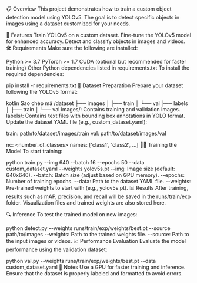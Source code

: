 📋 Overview
This project demonstrates how to train a custom object detection model using YOLOv5. The goal is to detect specific objects in images using a dataset customized for your needs.

🚀 Features
Train YOLOv5 on a custom dataset.
Fine-tune the YOLOv5 model for enhanced accuracy.
Detect and classify objects in images and videos.
🛠 Requirements
Make sure the following are installed:

Python >= 3.7
PyTorch >= 1.7
CUDA (optional but recommended for faster training)
Other Python dependencies listed in requirements.txt
To install the required dependencies:

pip install -r requirements.txt
📂 Dataset Preparation
Prepare your dataset following the YOLOv5 format:

kotlin
Sao chép mã
/dataset
├── images
│   ├── train
│   └── val
├── labels
│   ├── train
│   └── val
images/: Contains training and validation images.
labels/: Contains text files with bounding box annotations in YOLO format.
Update the dataset YAML file (e.g., custom_dataset.yaml):

train: path/to/dataset/images/train
val: path/to/dataset/images/val

nc: <number_of_classes>
names: ['class1', 'class2', ...]
🏋️‍♂️ Training the Model
To start training:

python train.py --img 640 --batch 16 --epochs 50 --data custom_dataset.yaml --weights yolov5s.pt
--img: Image size (default: 640x640).
--batch: Batch size (adjust based on GPU memory).
--epochs: Number of training epochs.
--data: Path to the dataset YAML file.
--weights: Pre-trained weights to start with (e.g., yolov5s.pt).
📊 Results
After training, results such as mAP, precision, and recall will be saved in the runs/train/exp folder. Visualization files and trained weights are also stored here.

🔍 Inference
To test the trained model on new images:

python detect.py --weights runs/train/exp/weights/best.pt --source path/to/images
--weights: Path to the trained weights file.
--source: Path to the input images or videos.
📈 Performance Evaluation
Evaluate the model performance using the validation dataset:

python val.py --weights runs/train/exp/weights/best.pt --data custom_dataset.yaml
📝 Notes
Use a GPU for faster training and inference.
Ensure that the dataset is properly labeled and formatted to avoid errors.
